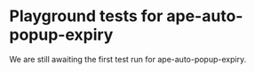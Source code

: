 # Playground tests for ape-auto-popup-expiry
We are still awaiting the first test run for ape-auto-popup-expiry.
